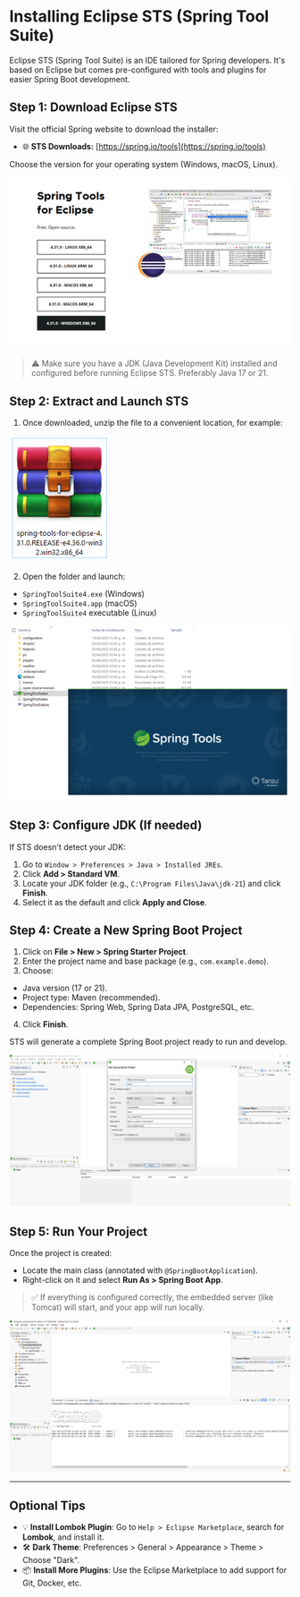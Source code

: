 # Installing Eclipse STS (Spring Tool Suite)

Eclipse STS (Spring Tool Suite) is an IDE tailored for Spring developers. It's based on Eclipse but comes pre-configured with tools and plugins for easier Spring Boot development.

## Step 1: Download Eclipse STS

Visit the official Spring website to download the installer:

- 🌐 **STS Downloads:** [https://spring.io/tools](https://spring.io/tools)

Choose the version for your operating system (Windows, macOS, Linux).

![Eclipse STS](img/eclipse_1.png)

> ⚠️ Make sure you have a JDK (Java Development Kit) installed and configured before running Eclipse STS. Preferably Java 17 or 21.

## Step 2: Extract and Launch STS

1. Once downloaded, unzip the file to a convenient location, for example:

![Eclipse STS](img/eclipse_2.png)

2. Open the folder and launch:

- `SpringToolSuite4.exe` (Windows)
- `SpringToolSuite4.app` (macOS)
- `SpringToolSuite4` executable (Linux)

![Eclipse STS](img/eclipse_3.png)

## Step 3: Configure JDK (If needed)

If STS doesn't detect your JDK:

1. Go to `Window > Preferences > Java > Installed JREs`.
2. Click **Add > Standard VM**.
3. Locate your JDK folder (e.g., `C:\Program Files\Java\jdk-21`) and click **Finish**.
4. Select it as the default and click **Apply and Close**.

## Step 4: Create a New Spring Boot Project

1. Click on **File > New > Spring Starter Project**.
2. Enter the project name and base package (e.g., `com.example.demo`).
3. Choose:

- Java version (17 or 21).
- Project type: Maven (recommended).
- Dependencies: Spring Web, Spring Data JPA, PostgreSQL, etc.

4. Click **Finish**.

STS will generate a complete Spring Boot project ready to run and develop.

![Eclipse STS](img/eclipse_4.png)

## Step 5: Run Your Project

Once the project is created:

- Locate the main class (annotated with `@SpringBootApplication`).
- Right-click on it and select **Run As > Spring Boot App**.

> ✅ If everything is configured correctly, the embedded server (like Tomcat) will start, and your app will run locally.

![Eclipse STS](img/eclipse_5.png)

---

## Optional Tips

- 💡 **Install Lombok Plugin**: Go to `Help > Eclipse Marketplace`, search for **Lombok**, and install it.
- 🛠️ **Dark Theme**: Preferences > General > Appearance > Theme > Choose "Dark".
- 📦 **Install More Plugins**: Use the Eclipse Marketplace to add support for Git, Docker, etc.
